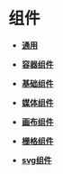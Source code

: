 # 组件<a name="ZH-CN_TOPIC_0000001127125066"></a>

-   **[通用](js-components-common.md)**  

-   **[容器组件](js-components-container.md)**  

-   **[基础组件](js-components-basic.md)**  

-   **[媒体组件](js-components-media.md)**  

-   **[画布组件](js-components-canvas.md)**  

-   **[栅格组件](js-components-grid.md)**  

-   **[svg组件](js-svg.md)**  


